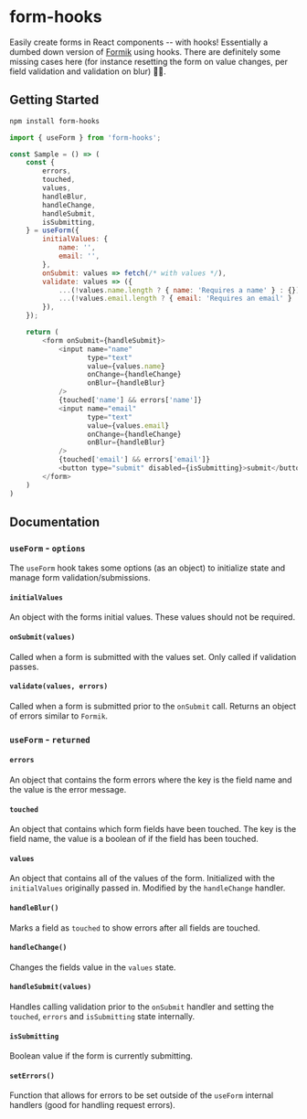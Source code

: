 # form-hooks

Easily create forms in React components -- with hooks! Essentially 
a dumbed down version of [Formik][] using hooks. There are definitely 
some missing cases here (for instance resetting the form on value changes, 
per field validation and validation on blur) 🤷‍♂️.

## Getting Started

```bash
npm install form-hooks
```

```js
import { useForm } from 'form-hooks';

const Sample = () => (
    const {
        errors,
        touched,
        values,
        handleBlur,
        handleChange,
        handleSubmit,
        isSubmitting,
    } = useForm({
        initialValues: {
            name: '',
            email: '',
        },
        onSubmit: values => fetch(/* with values */),
        validate: values => ({
            ...(!values.name.length ? { name: 'Requires a name' } : {}),
            ...(!values.email.length ? { email: 'Requires an email' } : {})
        }),
    });

    return (
        <form onSubmit={handleSubmit}>
            <input name="name"
                   type="text" 
                   value={values.name} 
                   onChange={handleChange}
                   onBlur={handleBlur}
            />
            {touched['name'] && errors['name']}
            <input name="email"
                   type="text" 
                   value={values.email} 
                   onChange={handleChange}
                   onBlur={handleBlur}
            />
            {touched['email'] && errors['email']}
            <button type="submit" disabled={isSubmitting}>submit</button>
        </form>
    )
)
```

## Documentation

### `useForm` - `options`

The `useForm` hook takes some options (as an object) to initialize state 
and manage form validation/submissions.

#### `initialValues`

An object with the forms initial values. These values should not be required.

#### `onSubmit(values)`

Called when a form is submitted with the values set. Only called if validation
passes. 

#### `validate(values, errors)`

Called when a form is submitted prior to the `onSubmit` call. Returns an object 
of errors similar to `Formik`.

### `useForm` - `returned`

#### `errors`

An object that contains the form errors where the key is the field name 
and the value is the error message.

#### `touched`

An object that contains which form fields have been touched. The key is 
the field name, the value is a boolean of if the field has been touched.

#### `values`

An object that contains all of the values of the form. Initialized with the 
`initialValues` originally passed in. Modified by the `handleChange` handler.

#### `handleBlur()`

Marks a field as `touched` to show errors after all fields are touched.

#### `handleChange()`

Changes the fields value in the `values` state.

#### `handleSubmit(values)`

Handles calling validation prior to the `onSubmit` handler and setting the
`touched`, `errors` and `isSubmitting` state internally.

#### `isSubmitting`

Boolean value if the form is currently submitting.

#### `setErrors()`

Function that allows for errors to be set outside of the `useForm`
internal handlers (good for handling request errors).

[Formik]: https://github.com/jaredpalmer/formik 